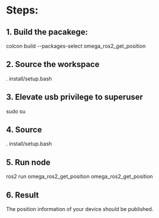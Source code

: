 # Steps:

## 1. Build the pacakege:

colcon build --packages-select omega_ros2_get_position

## 2. Source the workspace

. install/setup.bash

## 3. Elevate usb privilege to superuser

sudo su

## 4. Source 

. install/setup.bash

## 5. Run node

ros2 run omega_ros2_get_position omega_ros2_get_position

## 6. Result

The position information of your device should be published.
